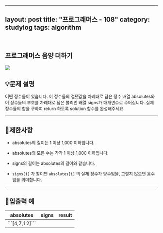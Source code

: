 ﻿
---
layout: post
title: "프로그래머스 - 108"
category: studylog
tags: algorithm
---

<br>

## 프로그래머스 음양 더하기


![](https://velog.velcdn.com/images/dlsdud9098/post/e1464da6-734f-4172-a5d3-8df73b71a328/image.png)
## 💡문제 설명
어떤 정수들이 있습니다. 이 정수들의 절댓값을 차례대로 담은 정수 배열 absolutes와 이 정수들의 부호를 차례대로 담은 불리언 배열 signs가 매개변수로 주어집니다. 실제 정수들의 합을 구하여 return 하도록 solution 함수를 완성해주세요.


---




## 🚫제한사항


* absolutes의 길이는 1 이상 1,000 이하입니다.
* absolutes의 모든 수는 각각 1 이상 1,000 이하입니다.








* signs의 길이는 absolutes의 길이와 같습니다.
* ```signs[i]```
 가 참이면 ```absolutes[i]```
 의 실제 정수가 양수임을, 그렇지 않으면 음수임을 의미합니다.








---




## 🔢입출력 예




<table><thead><tr><th>absolutes</th><th>signs</th><th>result</th></tr></thead><tbody><tr><td>```[4,7,12]```
